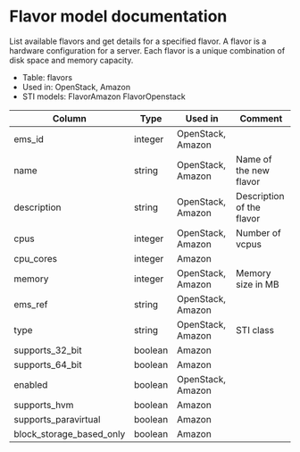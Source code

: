 # Flavor model documentation

List available flavors and get details for a specified flavor. A flavor is a hardware configuration for a server. Each flavor is a unique combination of disk space and memory capacity.

* Table: flavors
* Used in: OpenStack, Amazon
* STI models: FlavorAmazon FlavorOpenstack

| Column                   | Type      | Used in           | Comment |
| ------------------------ | --------- | ----------------- | ------- |
| ems_id                   | integer   | OpenStack, Amazon |         |
| name                     | string    | OpenStack, Amazon | Name of the new flavor |
| description              | string    | OpenStack, Amazon | Description of the flavor |
| cpus                     | integer   | OpenStack, Amazon | Number of vcpus |
| cpu_cores                | integer   |            Amazon |         |
| memory                   | integer   | OpenStack, Amazon | Memory size in MB |
| ems_ref                  | string    | OpenStack, Amazon |         |
| type                     | string    | OpenStack, Amazon | STI class |
| supports_32_bit          | boolean   |            Amazon |         |
| supports_64_bit          | boolean   |            Amazon |         |
| enabled                  | boolean   | OpenStack, Amazon |         |
| supports_hvm             | boolean   |            Amazon |         |
| supports_paravirtual     | boolean   |            Amazon |         |
| block_storage_based_only | boolean   |            Amazon |         |
